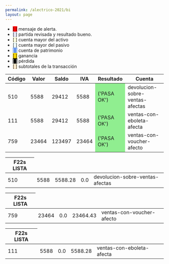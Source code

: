 ```yaml
--- 
permalink: /alectrico-2021/bi 
layout: page
--- 
```


<ul>
<li><span style='background-color: red'>[    ]</span> mensaje de alerta. </li>
<li><span style='background-color: lavender'>[    ]</span> partida revisada y resultado bueno. </li>
<li><span style='background-color: lightyellow'>[    ]</span> cuenta mayor del activo </li>
<li><span style='background-color: azure'>[    ]</span> cuenta mayor del pasivo </li>
<li><span style='color: white; background-color: cornflowerblue'>[    ]</span> cuenta de patrimonio </li>
<li><span style='background-color: gold'>[    ]</span> ganancia </li>
<li><span style='color: white; background-color: black'>[    ]</span> pérdida </li>
<li><span style='background-color: blanchedalmond'>[    ]</span> subtotales de la transacción </li>
</ul>
<table>
<thead><tr> <th> Código</th><th> Valor</th><th> Saldo </th><th> IVA</th> <th> Resultado</th><th> Cuenta</th></tr> </thead>  
<tr><td>510</td><td>5588</td><td>29412</td><td>5588</td><td style='background-color:lightgreen'>('PASA OK')</td><td>devolucion-sobre-ventas-afectas</td></tr>
<tr><td>111</td><td>5588</td><td>29412</td><td>5588</td><td style='background-color:lightgreen'>('PASA OK')</td><td>ventas-con-eboleta-afecta</td></tr>
<tr><td>759</td><td>23464</td><td>123497</td><td>23464</td><td style='background-color:lightgreen'>('PASA OK')</td><td>ventas-con-voucher-afecto</td></tr>
</table>
<table><thead> <tr> <th> F22s LISTA </th></tr></thead> 
<tr> <td> 510 </td><td> 5588 </td><td> 5588.28 </td><td> 0.0</td><td>devolucion-sobre-ventas-afectas</td></tr>
<table><thead> <tr> <th> F22s LISTA </th></tr></thead> 
<tr> <td> 759 </td><td> 23464 </td><td> 0.0 </td><td> 23464.43</td><td>ventas-con-voucher-afecto</td></tr>
<table><thead> <tr> <th> F22s LISTA </th></tr></thead> 
<tr> <td> 111 </td><td> 5588 </td><td> 0.0 </td><td> 5588.28</td><td>ventas-con-eboleta-afecta</td></tr>
